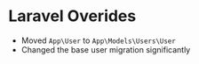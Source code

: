 # Laravel Overides

-   Moved `App\User` to `App\Models\Users\User`
-   Changed the base user migration significantly
